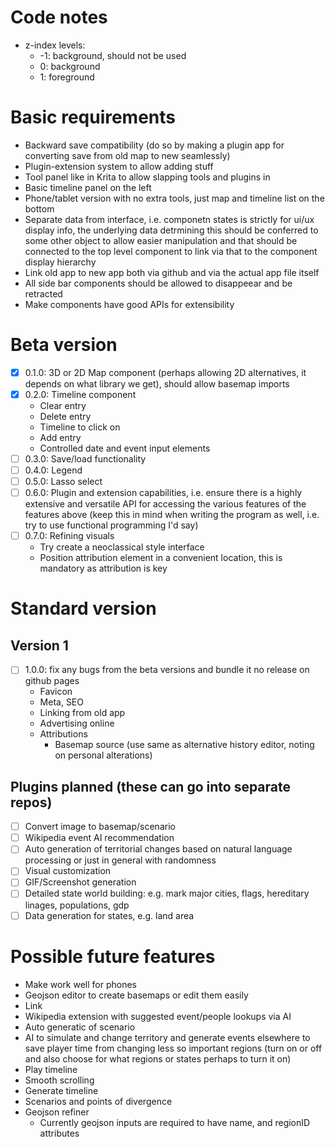 # Code notes
- z-index levels:
  - -1: background, should not be used
  - 0: background
  - 1: foreground
# Basic requirements
- Backward save compatibility (do so by making a plugin app for converting save from old map to new seamlessly)
- Plugin-extension system to allow adding stuff
- Tool panel like in Krita to allow slapping tools and plugins in
- Basic timeline panel on the left
- Phone/tablet version with no extra tools, just map and timeline list on the bottom
- Separate data from interface, i.e. componetn states is strictly for ui/ux display info, the underlying data detrmining this should be conferred to some other object to allow easier manipulation and that should be connected to the top level component to link via that to the component display hierarchy
- Link old app to new app both via github and via the actual app file itself
- All side bar components should be allowed to disappeear and be retracted
- Make components have good APIs for extensibility
# Beta version
- [x] 0.1.0: 3D or 2D Map component (perhaps allowing 2D alternatives, it depends on what library we get), should allow basemap imports
- [x] 0.2.0: Timeline component
  - Clear entry
  - Delete entry
  - Timeline to click on
  - Add entry
  - Controlled date and event input elements
- [ ] 0.3.0: Save/load functionality
- [ ] 0.4.0: Legend
- [ ] 0.5.0: Lasso select
- [ ] 0.6.0: Plugin and extension capabilities, i.e. ensure there is a highly extensive and versatile API for accessing the various features of the features above (keep this in mind when writing the program as well, i.e. try to use functional programming I'd say)
- [ ] 0.7.0: Refining visuals
  - Try create a neoclassical style interface
  - Position attribution element in a convenient location, this is mandatory as attribution is key
# Standard version
## Version 1
- [ ] 1.0.0: fix any bugs from the beta versions and bundle it no release on github pages
    - Favicon
    - Meta, SEO
    - Linking from old app
    - Advertising online
    - Attributions
      - Basemap source (use same as alternative history editor, noting on personal alterations)
## Plugins planned (these can go into separate repos)
- [ ] Convert image to basemap/scenario
- [ ] Wikipedia event AI recommendation
- [ ] Auto generation of territorial changes based on natural language processing or just in general with randomness
- [ ] Visual customization
- [ ] GIF/Screenshot generation
- [ ] Detailed state world building: e.g. mark major cities, flags, hereditary linages, populations, gdp
- [ ] Data generation for states, e.g. land area
# Possible future features
- Make work well for phones
- Geojson editor to create basemaps or edit them easily
- Link
- Wikipedia extension with suggested event/people lookups via AI
- Auto generatic of scenario
- AI to simulate and change territory and generate events elsewhere to save player time from changing less so important regions (turn on or off and also choose for what regions or states perhaps to turn it on)
- Play timeline
- Smooth scrolling
- Generate timeline
- Scenarios and points of divergence
- Geojson refiner
  - Currently geojson inputs are required to have name, and regionID attributes